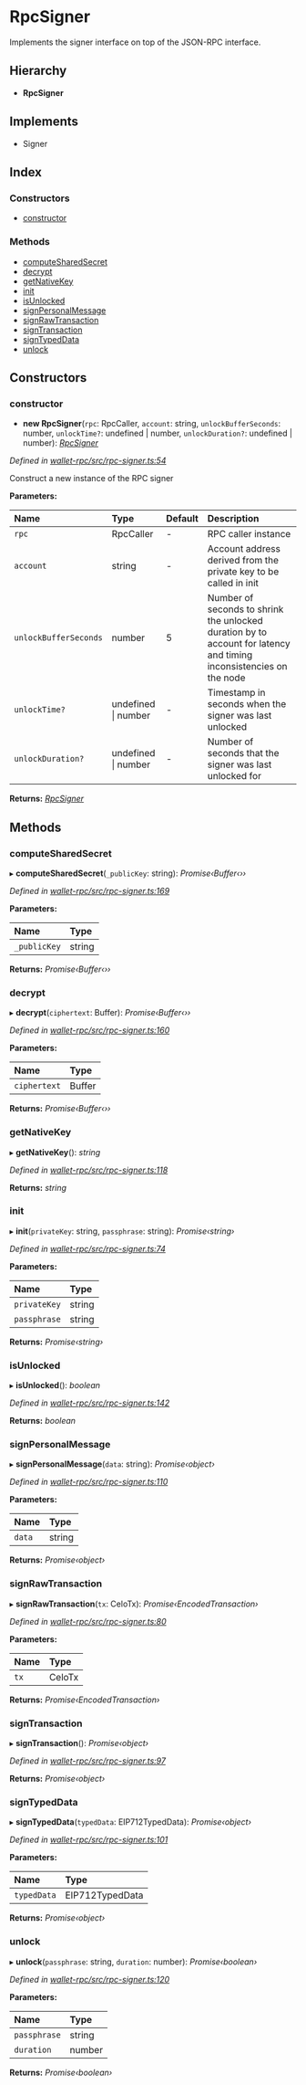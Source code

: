 # RpcSigner

Implements the signer interface on top of the JSON-RPC interface.

## Hierarchy

* **RpcSigner**

## Implements

* Signer

## Index

### Constructors

* [constructor](_rpc_signer_.rpcsigner.md#constructor)

### Methods

* [computeSharedSecret](_rpc_signer_.rpcsigner.md#computesharedsecret)
* [decrypt](_rpc_signer_.rpcsigner.md#decrypt)
* [getNativeKey](_rpc_signer_.rpcsigner.md#getnativekey)
* [init](_rpc_signer_.rpcsigner.md#init)
* [isUnlocked](_rpc_signer_.rpcsigner.md#isunlocked)
* [signPersonalMessage](_rpc_signer_.rpcsigner.md#signpersonalmessage)
* [signRawTransaction](_rpc_signer_.rpcsigner.md#signrawtransaction)
* [signTransaction](_rpc_signer_.rpcsigner.md#signtransaction)
* [signTypedData](_rpc_signer_.rpcsigner.md#signtypeddata)
* [unlock](_rpc_signer_.rpcsigner.md#unlock)

## Constructors

### constructor

+ **new RpcSigner**\(`rpc`: RpcCaller, `account`: string, `unlockBufferSeconds`: number, `unlockTime?`: undefined \| number, `unlockDuration?`: undefined \| number\): [_RpcSigner_](_rpc_signer_.rpcsigner.md)

_Defined in_ [_wallet-rpc/src/rpc-signer.ts:54_](https://github.com/celo-org/celo-monorepo/blob/master/packages/sdk/wallets/wallet-rpc/src/rpc-signer.ts#L54)

Construct a new instance of the RPC signer

**Parameters:**

| Name | Type | Default | Description |
| :--- | :--- | :--- | :--- |
| `rpc` | RpcCaller | - | RPC caller instance |
| `account` | string | - | Account address derived from the private key to be called in init |
| `unlockBufferSeconds` | number | 5 | Number of seconds to shrink the unlocked duration by to account for latency and timing inconsistencies on the node |
| `unlockTime?` | undefined \| number | - | Timestamp in seconds when the signer was last unlocked |
| `unlockDuration?` | undefined \| number | - | Number of seconds that the signer was last unlocked for |

**Returns:** [_RpcSigner_](_rpc_signer_.rpcsigner.md)

## Methods

### computeSharedSecret

▸ **computeSharedSecret**\(`_publicKey`: string\): _Promise‹Buffer‹››_

_Defined in_ [_wallet-rpc/src/rpc-signer.ts:169_](https://github.com/celo-org/celo-monorepo/blob/master/packages/sdk/wallets/wallet-rpc/src/rpc-signer.ts#L169)

**Parameters:**

| Name | Type |
| :--- | :--- |
| `_publicKey` | string |

**Returns:** _Promise‹Buffer‹››_

### decrypt

▸ **decrypt**\(`ciphertext`: Buffer\): _Promise‹Buffer‹››_

_Defined in_ [_wallet-rpc/src/rpc-signer.ts:160_](https://github.com/celo-org/celo-monorepo/blob/master/packages/sdk/wallets/wallet-rpc/src/rpc-signer.ts#L160)

**Parameters:**

| Name | Type |
| :--- | :--- |
| `ciphertext` | Buffer |

**Returns:** _Promise‹Buffer‹››_

### getNativeKey

▸ **getNativeKey**\(\): _string_

_Defined in_ [_wallet-rpc/src/rpc-signer.ts:118_](https://github.com/celo-org/celo-monorepo/blob/master/packages/sdk/wallets/wallet-rpc/src/rpc-signer.ts#L118)

**Returns:** _string_

### init

▸ **init**\(`privateKey`: string, `passphrase`: string\): _Promise‹string›_

_Defined in_ [_wallet-rpc/src/rpc-signer.ts:74_](https://github.com/celo-org/celo-monorepo/blob/master/packages/sdk/wallets/wallet-rpc/src/rpc-signer.ts#L74)

**Parameters:**

| Name | Type |
| :--- | :--- |
| `privateKey` | string |
| `passphrase` | string |

**Returns:** _Promise‹string›_

### isUnlocked

▸ **isUnlocked**\(\): _boolean_

_Defined in_ [_wallet-rpc/src/rpc-signer.ts:142_](https://github.com/celo-org/celo-monorepo/blob/master/packages/sdk/wallets/wallet-rpc/src/rpc-signer.ts#L142)

**Returns:** _boolean_

### signPersonalMessage

▸ **signPersonalMessage**\(`data`: string\): _Promise‹object›_

_Defined in_ [_wallet-rpc/src/rpc-signer.ts:110_](https://github.com/celo-org/celo-monorepo/blob/master/packages/sdk/wallets/wallet-rpc/src/rpc-signer.ts#L110)

**Parameters:**

| Name | Type |
| :--- | :--- |
| `data` | string |

**Returns:** _Promise‹object›_

### signRawTransaction

▸ **signRawTransaction**\(`tx`: CeloTx\): _Promise‹EncodedTransaction›_

_Defined in_ [_wallet-rpc/src/rpc-signer.ts:80_](https://github.com/celo-org/celo-monorepo/blob/master/packages/sdk/wallets/wallet-rpc/src/rpc-signer.ts#L80)

**Parameters:**

| Name | Type |
| :--- | :--- |
| `tx` | CeloTx |

**Returns:** _Promise‹EncodedTransaction›_

### signTransaction

▸ **signTransaction**\(\): _Promise‹object›_

_Defined in_ [_wallet-rpc/src/rpc-signer.ts:97_](https://github.com/celo-org/celo-monorepo/blob/master/packages/sdk/wallets/wallet-rpc/src/rpc-signer.ts#L97)

**Returns:** _Promise‹object›_

### signTypedData

▸ **signTypedData**\(`typedData`: EIP712TypedData\): _Promise‹object›_

_Defined in_ [_wallet-rpc/src/rpc-signer.ts:101_](https://github.com/celo-org/celo-monorepo/blob/master/packages/sdk/wallets/wallet-rpc/src/rpc-signer.ts#L101)

**Parameters:**

| Name | Type |
| :--- | :--- |
| `typedData` | EIP712TypedData |

**Returns:** _Promise‹object›_

### unlock

▸ **unlock**\(`passphrase`: string, `duration`: number\): _Promise‹boolean›_

_Defined in_ [_wallet-rpc/src/rpc-signer.ts:120_](https://github.com/celo-org/celo-monorepo/blob/master/packages/sdk/wallets/wallet-rpc/src/rpc-signer.ts#L120)

**Parameters:**

| Name | Type |
| :--- | :--- |
| `passphrase` | string |
| `duration` | number |

**Returns:** _Promise‹boolean›_


